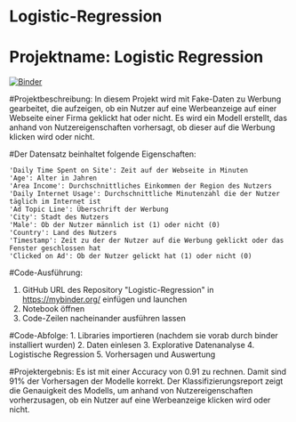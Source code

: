 # Logistic-Regression

# Projektname: Logistic Regression
[![Binder](https://mybinder.org/badge_logo.svg)](https://mybinder.org/v2/gh/Lara-167/Logistic-Regression/HEAD)

#Projektbeschreibung: In diesem Projekt wird mit Fake-Daten zu Werbung gearbeitet, die aufzeigen, ob ein Nutzer auf eine Werbeanzeige auf einer Webseite einer Firma geklickt hat oder nicht. Es wird ein Modell erstellt, das anhand von Nutzereigenschaften vorhersagt, ob dieser auf die Werbung klicken wird oder nicht.

#Der Datensatz beinhaltet folgende Eigenschaften:

    'Daily Time Spent on Site': Zeit auf der Webseite in Minuten
    'Age': Alter in Jahren
    'Area Income': Durchschnittliches Einkommen der Region des Nutzers
    'Daily Internet Usage': Durchschnittliche Minutenzahl die der Nutzer täglich im Internet ist
    'Ad Topic Line': Überschrift der Werbung
    'City': Stadt des Nutzers
    'Male': Ob der Nutzer männlich ist (1) oder nicht (0)
    'Country': Land des Nutzers
    'Timestamp': Zeit zu der der Nutzer auf die Werbung geklickt oder das Fenster geschlossen hat
    'Clicked on Ad': Ob der Nutzer gelickt hat (1) oder nicht (0)

#Code-Ausführung:
  1. GitHub URL des Repository "Logistic-Regression" in https://mybinder.org/ einfügen und launchen
  2. Notebook öffnen
  3. Code-Zeilen nacheinander ausführen lassen

#Code-Abfolge:
    1. Libraries importieren (nachdem sie vorab durch binder installiert wurden)
    2. Daten einlesen
    3. Explorative Datenanalyse
    4. Logistische Regression
    5. Vorhersagen und Auswertung

#Projektergebnis:
    Es ist mit einer Accuracy von 0.91 zu rechnen.
    Damit sind 91% der Vorhersagen der Modelle korrekt.
    Der Klassifizierungsreport zeigt die Genauigkeit des Modells, um anhand von Nutzereigenschaften vorherzusagen, ob ein Nutzer auf eine Werbeanzeige klicken wird oder nicht.

